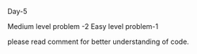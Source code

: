 Day-5

Medium level problem -2
Easy level problem-1

please read comment for better understanding of code.